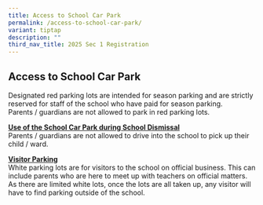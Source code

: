 ```yaml
---
title: Access to School Car Park
permalink: /access-to-school-car-park/
variant: tiptap
description: ""
third_nav_title: 2025 Sec 1 Registration
---
```

<h2>Access to School Car Park</h2>
<p>Designated red parking lots are intended for season parking and are strictly
reserved for staff of the school who have paid for season parking.&nbsp;
<br>Parents / guardians are not allowed to park in red parking lots.&nbsp;</p>
<p><strong><u>Use of the School Car Park during School Dismissal</u>&nbsp; </strong>
<br>Parents / guardians are not allowed to drive into the school to pick up
their child / ward.&nbsp;&nbsp;</p>
<p><strong><u>Visitor Parking</u></strong>
<br>White parking lots are for visitors to the school on official business.
This can include parents who are here to meet up with teachers on official
matters. As there are limited white lots, once the lots are all taken up,
any visitor will have to find parking outside of the school.&nbsp;</p>
<p></p>